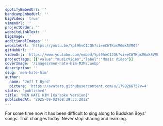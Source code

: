 ```yaml
---
spotifyEmbedUrl: ''
bandcampEmbedUrl: ''
bigVideo: 'true'
vimeoUrl: ''
projectOrder: ''
websiteLinkText: ''
bigImage: ''
additionalImages: ''
websiteUrl: 'https://youtu.be/Ypl9hvC1JQk?si=eCWTKuxM6mkSVM0l'
gitHubUrl: ''
videoUrl: 'https://www.youtube.com/embed/Ypl9hvC1JQk?si=eCWTKuxM6mkSVM0l'
projectTags: [{"value":"musicVideo","label":"Music Video"}]
coverImage: '/images/men-hate-him-M3Mz.webp'
description: ''
slug: 'men-hate-him'
author:
  name: 'Jeff T Byrd'
  picture: 'https://avatars.githubusercontent.com/u/179826675?v=4'
status: 'published'
title: 'MEN HATE HIM [Karaoke Version]'
publishedAt: '2025-09-02T08:39:33.203Z'
---
```


For some time now it has been difficult to sing along to Budokan Boys' songs. That changes today. Never stop sharing and learning.
